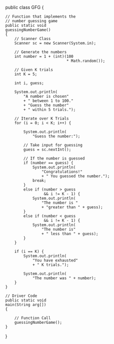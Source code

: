public class GFG {
 
    // Function that implements the
    // number guessing game
    public static void
    guessingNumberGame()
    {
        // Scanner Class
        Scanner sc = new Scanner(System.in);
 
        // Generate the numbers
        int number = 1 + (int)(100
                               * Math.random());
 
        // Given K trials
        int K = 5;
 
        int i, guess;
 
        System.out.println(
            "A number is chosen"
            + " between 1 to 100."
            + "Guess the number"
            + " within 5 trials.");
 
        // Iterate over K Trials
        for (i = 0; i < K; i++) {
 
            System.out.println(
                "Guess the number:");
 
            // Take input for guessing
            guess = sc.nextInt();
 
            // If the number is guessed
            if (number == guess) {
                System.out.println(
                    "Congratulations!"
                    + " You guessed the number.");
                break;
            }
            else if (number > guess
                     && i != K - 1) {
                System.out.println(
                    "The number is "
                    + "greater than " + guess);
            }
            else if (number < guess
                     && i != K - 1) {
                System.out.println(
                    "The number is"
                    + " less than " + guess);
            }
        }
 
        if (i == K) {
            System.out.println(
                "You have exhausted"
                + " K trials.");
 
            System.out.println(
                "The number was " + number);
        }
    }
 
    // Driver Code
    public static void
    main(String arg[])
    {
 
        // Function Call
        guessingNumberGame();
    }
}
